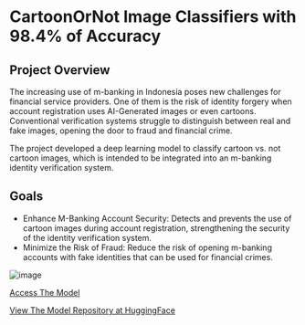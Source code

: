 # CartoonOrNot Image Classifiers with 98.4% of Accuracy
## Project Overview
The increasing use of m-banking in Indonesia poses new challenges for financial service providers. One of them is the risk of identity forgery when account registration uses AI-Generated images or even cartoons. Conventional verification systems struggle to distinguish between real and fake images, opening the door to fraud and financial crime.

The project developed a deep learning model to classify cartoon vs. not cartoon images, which is intended to be integrated into an m-banking identity verification system.

## Goals
- Enhance M-Banking Account Security: Detects and prevents the use of cartoon images during account registration, strengthening the security of the identity verification system.
- Minimize the Risk of Fraud: Reduce the risk of opening m-banking accounts with fake identities that can be used for financial crimes.

![image](https://github.com/user-attachments/assets/b8481bc9-a8a2-4ff5-bae0-0c06175b63e3)

[Access The Model](https://huggingface.co/spaces/Libidrave/CartoonOrNot)

[View The Model Repository at HuggingFace](https://huggingface.co/Libidrave/CartoonOrNotv2)
